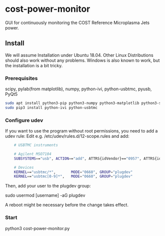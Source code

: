 # cost-power-monitor

GUI for continuously monitoring the COST Reference Microplasma Jets power.

## Install

We will assume Installation under Ubuntu 18.04. Other Linux Distributions should also work without any problems. Windows is also known to work, but the installation is a bit tricky.

### Prerequisites

scipy, pylab(from matplotlib), numpy, python-ivi, python-usbtmc, pyusb, PyQt5

```bash
sudo apt install python3-pip python3-numpy python3-matplotlib python3-scipy python3-pyqt5
sudo pip3 install python-ivi python-usbtmc
```

### Configure udev

If you want to use the program without root permissions, you need to add a udev rule:
Edit e.g. /etc/udev/rules.d/12-scope.rules and add:

```bash
	# USBTMC instruments

	# Agilent MSO7104
	SUBSYSTEMS=="usb", ACTION=="add", ATTRS{idVendor}=="0957", ATTRS{idProduct}=="1755", GROUP="plugdev", MODE="0660"

	# Devices
	KERNEL=="usbtmc/*",       MODE="0660", GROUP="plugdev"
	KERNEL=="usbtmc[0-9]*",   MODE="0660", GROUP="plugdev"
```

Then, add your user to the plugdev group:

sudo usermod [username] -aG plugdev
  
A reboot might be necessary before the change takes effect.

### Start
python3 cost-power-monitor.py

